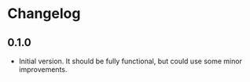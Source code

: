 Changelog
=========

## 0.1.0
- Initial version. It should be fully functional, but could use some minor improvements.
